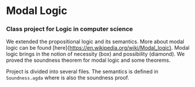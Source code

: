 # Modal Logic
### Class project for Logic in computer science

We extended the propositional logic and its semantics. More about modal logic can be found [here]{https://en.wikipedia.org/wiki/Modal_logic}.
Modal logic brings in the notion of necessity (box) and possibility (diamond).
We proved the soundness theorem for modal logic and some theorems.

Project is divided into several files. 
The semantics is defined in `Soundness.agda` where is also the soundness proof. 

